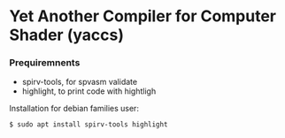 # Yet Another Compiler for Computer Shader (yaccs)


### Prequiremnents

- spirv-tools, for spvasm validate
- highlight, to print code with hightligh

Installation for debian families user:
```console
$ sudo apt install spirv-tools highlight
```
